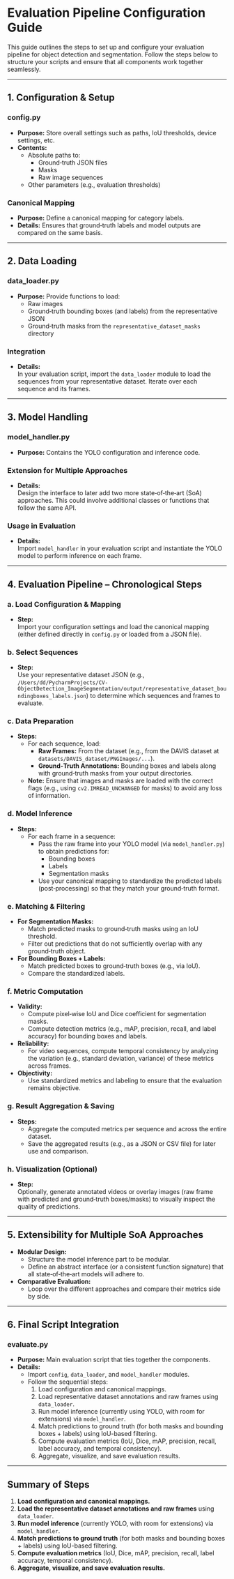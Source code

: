 # Evaluation Pipeline Configuration Guide

This guide outlines the steps to set up and configure your evaluation pipeline for object detection and segmentation. Follow the steps below to structure your scripts and ensure that all components work together seamlessly.

---

## 1. Configuration & Setup

### config.py
- **Purpose:** Store overall settings such as paths, IoU thresholds, device settings, etc.
- **Contents:**
  - Absolute paths to:
    - Ground‑truth JSON files
    - Masks
    - Raw image sequences
  - Other parameters (e.g., evaluation thresholds)

### Canonical Mapping
- **Purpose:** Define a canonical mapping for category labels.
- **Details:** Ensures that ground‑truth labels and model outputs are compared on the same basis.

---

## 2. Data Loading

### data_loader.py
- **Purpose:** Provide functions to load:
  - Raw images
  - Ground‑truth bounding boxes (and labels) from the representative JSON
  - Ground‑truth masks from the `representative_dataset_masks` directory

### Integration
- **Details:**  
  In your evaluation script, import the `data_loader` module to load the sequences from your representative dataset. Iterate over each sequence and its frames.

---

## 3. Model Handling

### model_handler.py
- **Purpose:** Contains the YOLO configuration and inference code.

### Extension for Multiple Approaches
- **Details:**  
  Design the interface to later add two more state‑of‑the‑art (SoA) approaches. This could involve additional classes or functions that follow the same API.

### Usage in Evaluation
- **Details:**  
  Import `model_handler` in your evaluation script and instantiate the YOLO model to perform inference on each frame.

---

## 4. Evaluation Pipeline – Chronological Steps

### a. Load Configuration & Mapping
- **Step:**  
  Import your configuration settings and load the canonical mapping (either defined directly in `config.py` or loaded from a JSON file).

### b. Select Sequences
- **Step:**  
  Use your representative dataset JSON (e.g., `/Users/dd/PycharmProjects/CV-ObjectDetection_ImageSegmentation/output/representative_dataset_boundingboxes_labels.json`) to determine which sequences and frames to evaluate.

### c. Data Preparation
- **Steps:**
  - For each sequence, load:
    - **Raw Frames:** From the dataset (e.g., from the DAVIS dataset at `datasets/DAVIS_dataset/PNGImages/...`).
    - **Ground‑Truth Annotations:** Bounding boxes and labels along with ground‑truth masks from your output directories.
  - **Note:** Ensure that images and masks are loaded with the correct flags (e.g., using `cv2.IMREAD_UNCHANGED` for masks) to avoid any loss of information.

### d. Model Inference
- **Steps:**
  - For each frame in a sequence:
    - Pass the raw frame into your YOLO model (via `model_handler.py`) to obtain predictions for:
      - Bounding boxes
      - Labels
      - Segmentation masks
    - Use your canonical mapping to standardize the predicted labels (post‑processing) so that they match your ground‑truth format.

### e. Matching & Filtering
- **For Segmentation Masks:**
  - Match predicted masks to ground‑truth masks using an IoU threshold.
  - Filter out predictions that do not sufficiently overlap with any ground‑truth object.
- **For Bounding Boxes + Labels:**
  - Match predicted boxes to ground‑truth boxes (e.g., via IoU).
  - Compare the standardized labels.

### f. Metric Computation
- **Validity:**
  - Compute pixel‑wise IoU and Dice coefficient for segmentation masks.
  - Compute detection metrics (e.g., mAP, precision, recall, and label accuracy) for bounding boxes and labels.
- **Reliability:**
  - For video sequences, compute temporal consistency by analyzing the variation (e.g., standard deviation, variance) of these metrics across frames.
- **Objectivity:**
  - Use standardized metrics and labeling to ensure that the evaluation remains objective.

### g. Result Aggregation & Saving
- **Steps:**
  - Aggregate the computed metrics per sequence and across the entire dataset.
  - Save the aggregated results (e.g., as a JSON or CSV file) for later use and comparison.

### h. Visualization (Optional)
- **Step:**  
  Optionally, generate annotated videos or overlay images (raw frame with predicted and ground‑truth boxes/masks) to visually inspect the quality of predictions.

---

## 5. Extensibility for Multiple SoA Approaches

- **Modular Design:**
  - Structure the model inference part to be modular.
  - Define an abstract interface (or a consistent function signature) that all state‑of‑the‑art models will adhere to.
- **Comparative Evaluation:**
  - Loop over the different approaches and compare their metrics side by side.

---

## 6. Final Script Integration

### evaluate.py
- **Purpose:** Main evaluation script that ties together the components.
- **Details:**
  - Import `config`, `data_loader`, and `model_handler` modules.
  - Follow the sequential steps:
    1. Load configuration and canonical mappings.
    2. Load representative dataset annotations and raw frames using `data_loader`.
    3. Run model inference (currently using YOLO, with room for extensions) via `model_handler`.
    4. Match predictions to ground truth (for both masks and bounding boxes + labels) using IoU-based filtering.
    5. Compute evaluation metrics (IoU, Dice, mAP, precision, recall, label accuracy, and temporal consistency).
    6. Aggregate, visualize, and save evaluation results.

---

## Summary of Steps

1. **Load configuration and canonical mappings.**
2. **Load the representative dataset annotations and raw frames** using `data_loader`.
3. **Run model inference** (currently YOLO, with room for extensions) via `model_handler`.
4. **Match predictions to ground truth** (for both masks and bounding boxes + labels) using IoU-based filtering.
5. **Compute evaluation metrics** (IoU, Dice, mAP, precision, recall, label accuracy, temporal consistency).
6. **Aggregate, visualize, and save evaluation results.**
